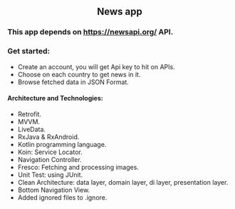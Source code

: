 <h2 align="center"> News app</h2>

### This app depends on https://newsapi.org/ API.

### Get started:

- Create an account, you will get Api key to hit on APIs.
- Choose on each country to get news in it.
- Browse fetched data in JSON Format.

#### Architecture and Technologies: 
- Retrofit.
- MVVM.
- LiveData.
- RxJava & RxAndroid.
- Kotlin programming language.
- Koin: Service Locator.
- Navigation Controller.
- Fresco: Fetching and processing images.
- Unit Test: using JUnit.
- Clean Architecture: data layer, domain layer, di layer, presentation layer.
- Bottom Navigation View.
- Added ignored files to .ignore.
